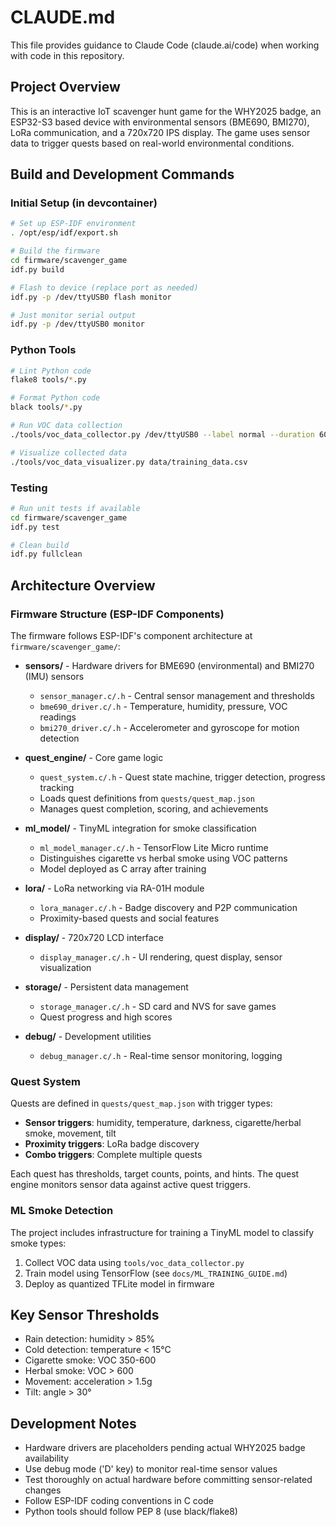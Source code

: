 # CLAUDE.md

This file provides guidance to Claude Code (claude.ai/code) when working with code in this repository.

## Project Overview

This is an interactive IoT scavenger hunt game for the WHY2025 badge, an ESP32-S3 based device with environmental sensors (BME690, BMI270), LoRa communication, and a 720x720 IPS display. The game uses sensor data to trigger quests based on real-world environmental conditions.

## Build and Development Commands

### Initial Setup (in devcontainer)
```bash
# Set up ESP-IDF environment
. /opt/esp/idf/export.sh

# Build the firmware
cd firmware/scavenger_game
idf.py build

# Flash to device (replace port as needed)
idf.py -p /dev/ttyUSB0 flash monitor

# Just monitor serial output
idf.py -p /dev/ttyUSB0 monitor
```

### Python Tools
```bash
# Lint Python code
flake8 tools/*.py

# Format Python code
black tools/*.py

# Run VOC data collection
./tools/voc_data_collector.py /dev/ttyUSB0 --label normal --duration 60

# Visualize collected data
./tools/voc_data_visualizer.py data/training_data.csv
```

### Testing
```bash
# Run unit tests if available
cd firmware/scavenger_game
idf.py test

# Clean build
idf.py fullclean
```

## Architecture Overview

### Firmware Structure (ESP-IDF Components)
The firmware follows ESP-IDF's component architecture at `firmware/scavenger_game/`:

- **sensors/** - Hardware drivers for BME690 (environmental) and BMI270 (IMU) sensors
  - `sensor_manager.c/.h` - Central sensor management and thresholds
  - `bme690_driver.c/.h` - Temperature, humidity, pressure, VOC readings
  - `bmi270_driver.c/.h` - Accelerometer and gyroscope for motion detection

- **quest_engine/** - Core game logic
  - `quest_system.c/.h` - Quest state machine, trigger detection, progress tracking
  - Loads quest definitions from `quests/quest_map.json`
  - Manages quest completion, scoring, and achievements

- **ml_model/** - TinyML integration for smoke classification
  - `ml_model_manager.c/.h` - TensorFlow Lite Micro runtime
  - Distinguishes cigarette vs herbal smoke using VOC patterns
  - Model deployed as C array after training

- **lora/** - LoRa networking via RA-01H module
  - `lora_manager.c/.h` - Badge discovery and P2P communication
  - Proximity-based quests and social features

- **display/** - 720x720 LCD interface
  - `display_manager.c/.h` - UI rendering, quest display, sensor visualization

- **storage/** - Persistent data management
  - `storage_manager.c/.h` - SD card and NVS for save games
  - Quest progress and high scores

- **debug/** - Development utilities
  - `debug_manager.c/.h` - Real-time sensor monitoring, logging

### Quest System
Quests are defined in `quests/quest_map.json` with trigger types:
- **Sensor triggers**: humidity, temperature, darkness, cigarette/herbal smoke, movement, tilt
- **Proximity triggers**: LoRa badge discovery
- **Combo triggers**: Complete multiple quests

Each quest has thresholds, target counts, points, and hints. The quest engine monitors sensor data against active quest triggers.

### ML Smoke Detection
The project includes infrastructure for training a TinyML model to classify smoke types:
1. Collect VOC data using `tools/voc_data_collector.py`
2. Train model using TensorFlow (see `docs/ML_TRAINING_GUIDE.md`)
3. Deploy as quantized TFLite model in firmware

## Key Sensor Thresholds
- Rain detection: humidity > 85%
- Cold detection: temperature < 15°C
- Cigarette smoke: VOC 350-600
- Herbal smoke: VOC > 600
- Movement: acceleration > 1.5g
- Tilt: angle > 30°

## Development Notes
- Hardware drivers are placeholders pending actual WHY2025 badge availability
- Use debug mode ('D' key) to monitor real-time sensor values
- Test thoroughly on actual hardware before committing sensor-related changes
- Follow ESP-IDF coding conventions in C code
- Python tools should follow PEP 8 (use black/flake8)